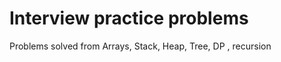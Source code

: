 Interview practice problems
=======

Problems solved from Arrays, Stack, Heap, Tree, DP , recursion
